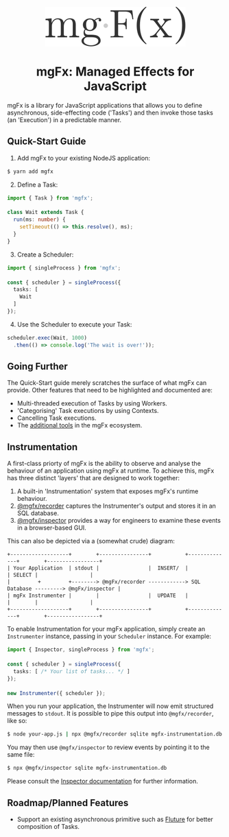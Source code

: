 <div align="center">

![mgfx](./docs/logo.png "mgfx")

# mgFx: Managed Effects for JavaScript

</div>

mgFx is a library for JavaScript applications that allows you to define asynchronous, side-effecting code ('Tasks') and
then invoke those tasks (an 'Execution') in a predictable manner.

## Quick-Start Guide

1. Add mgFx to your existing NodeJS application:

  ```bash
  $ yarn add mgfx
  ```
  
2. Define a Task:

  ```typescript
  import { Task } from 'mgfx';

  class Wait extends Task {
    run(ms: number) {
      setTimeout(() => this.resolve(), ms);
    }
  }
  ```

3. Create a Scheduler:

  ```typescript
  import { singleProcess } from 'mgfx';

  const { scheduler } = singleProcess({
    tasks: [
      Wait
    ]
  });
  ```

4. Use the Scheduler to execute your Task:

  ```typescript
  scheduler.exec(Wait, 1000)
    .then(() => console.log('The wait is over!'));
  ```

## Going Further

The Quick-Start guide merely scratches the surface of what mgFx can provide. Other features that need to be highlighted
and documented are:

- Multi-threaded execution of Tasks by using Workers.
- 'Categorising' Task executions by using Contexts.
- Cancelling Task executions.
- The [additional tools](./packages) in the mgFx ecosystem.

## Instrumentation

A first-class priorty of mgFx is the ability to observe and analyse the behaviour of an application using mgFx at
runtime. To achieve this, mgFx has three distinct 'layers' that are designed to work together:

1. A built-in 'Instrumentation' system that exposes mgFx's runtime behaviour.
2. [@mgfx/recorder](./packages/recorder) captures the Instrumenter's output and stores it in an SQL database.
3. [@mgfx/inspector](./packages/inspector/README.md) provides a way for engineers to examine these events in a
   browser-based GUI.

This can also be depicted via a (somewhat crude) diagram:

```
+-------------------+        +----------------+           +--------------+        +-----------------+
| Your Application  | stdout |                |  INSERT/  |              | SELECT |                 |
|         +         +--------> @mgFx/recorder ------------> SQL Database ---------> @mgFx/inspector |
| mgFx Instrumenter |        |                |  UPDATE   |              |        |                 |
+-------------------+        +----------------+           +--------------+        +-----------------+
```

To enable Instrumentation for your mgFx application, simply create an `Instrumenter` instance, passing in your
`Scheduler` instance. For example:

```typescript
import { Inspector, singleProcess } from 'mgfx';

const { scheduler } = singleProcess({
  tasks: [ /* Your list of tasks... */ ]
});

new Instrumenter({ scheduler });
```

When you run your application, the Instrumenter will now emit structured messages to `stdout`. It is possible to pipe
this output into `@mgfx/recorder`, like so:

```bash
$ node your-app.js | npx @mgfx/recorder sqlite mgfx-instrumentation.db
```

You may then use `@mgfx/inspector` to review events by pointing it to the same file:

```bash
$ npx @mgfx/inspector sqlite mgfx-instrumentation.db
```

Please consult the [Inspector documentation](./packages/inspector/README.md) for further information.

## Roadmap/Planned Features

- Support an existing asynchronous primitive such as [Fluture](https://github.com/fluture-js/Fluture) for better
  composition of Tasks.
